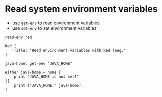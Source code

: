 # Read system environment variables

* use `get-env` to read environment variables  
* use `set-env` to set environment variables

`read-env.red`

```red
Red [
    Title: "Read environment variables with Red lang."
]

java-home: get-env "JAVA_HOME"

either java-home = none [
    print "JAVA_HOME is not set!" 
][
    print ["JAVA_HOME:" java-home] 
]

```
